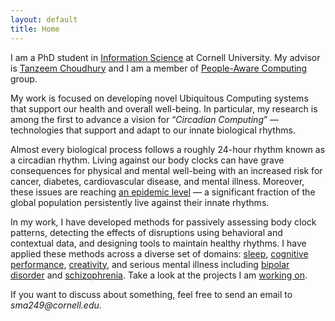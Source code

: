 ```yaml
---
layout: default
title: Home
---
```


I am a PhD student in [Information Science][info-sci] at Cornell University.
My advisor is [Tanzeem Choudhury][tanzeem] and I am a member of
[People-Aware Computing][pac-group] group.

My work is focused on developing novel Ubiquitous Computing systems that
support our health and overall well-being. In particular, my research is among
the first to advance a vision for “_Circadian Computing_” — technologies
that support and adapt to our innate biological rhythms.

Almost every biological process follows a roughly 24-hour rhythm known as a
circadian rhythm.  Living against our body clocks can have grave consequences
for physical and mental well-being with an increased risk for cancer, diabetes,
cardiovascular disease, and mental illness. Moreover, these issues are reaching
[an epidemic level][roenneberg-nature] — a significant fraction of the global
population persistently live against their innate rhythms.

In my work, I have developed methods for passively assessing body clock
patterns, detecting the effects of disruptions using behavioral and
contextual data, and designing tools to maintain healthy rhythms.
I have applied these methods across a diverse set of domains: [sleep][sleep],
[cognitive performance][alertness], [creativity][creativity], and
serious mental illness including [bipolar disorder][moodrhythm-project] and
[schizophrenia][eureka-project]. Take a look at the projects I am
[working on](/projects).


If you want to discuss about something, feel free to send an email to
_sma249@cornell.edu_.

[info-sci]: http://infosci.cornell.edu/
[pac-group]: http://pac.cs.cornell.edu/
[tanzeem]: http://www.cs.cornell.edu/~tanzeem/
[clockwise-project]: projects/clockwise.html
[moodrhythm-project]: projects/mood-rhythm.html
[eureka-project]: projects/eureka.html
[alertness]: projects/alertness-performance.html
[creativity]: projects/creativity.html
[sleep]: projects/cr-distruption-phone-sensing.html
[roenneberg-nature]: http://www.nature.com/nature/journal/v498/n7455/full/498427a.html
